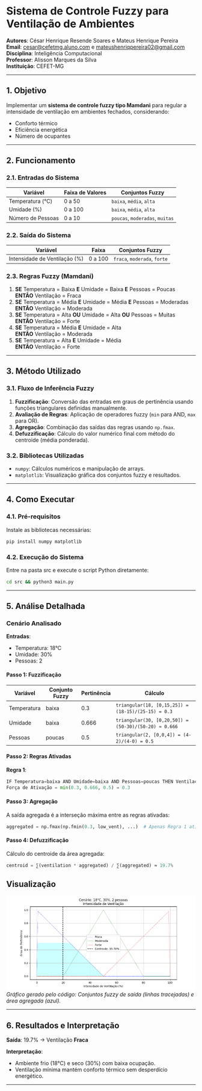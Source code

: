 # **Sistema de Controle Fuzzy para Ventilação de Ambientes** 

**Autores**: César Henrique Resende Soares e Mateus Henrique Pereira  
**Email**: cesar@cefetmg.aluno.com e mateushenriqpereira02@gmail.com  
**Disciplina**: Inteligência Computacional  
**Professor**: Alisson Marques da Silva  
**Instituição**: CEFET-MG  

---

## **1. Objetivo**

Implementar um **sistema de controle fuzzy tipo Mamdani** para regular a intensidade de ventilação em ambientes fechados, considerando:

- Conforto térmico
- Eficiência energética
- Número de ocupantes

---

## **2. Funcionamento**

### **2.1. Entradas do Sistema**

| Variável          | Faixa de Valores | Conjuntos Fuzzy                 | 
|-------------------|------------------|---------------------------------|
| Temperatura (°C)  | 0 a 50           | `baixa`, `média`, `alta`        |
| Umidade (%)       | 0 a 100          | `baixa`, `média`, `alta`        |
| Número de Pessoas | 0 a 10           | `poucas`, `moderadas`, `muitas` |

### **2.2. Saída do Sistema**

| Variável                      | Faixa   | Conjuntos Fuzzy              |
|-------------------------------|---------|------------------------------|
| Intensidade de Ventilação (%) | 0 a 100 | `fraca`, `moderada`, `forte` |

### **2.3. Regras Fuzzy (Mamdani)**

1. **SE** Temperatura = Baixa **E** Umidade = Baixa **E** Pessoas = Poucas  
   **ENTÃO** Ventilação = Fraca  
2. **SE** Temperatura = Média **E** Umidade = Média **E** Pessoas = Moderadas  
   **ENTÃO** Ventilação = Moderada  
3. **SE** Temperatura = Alta **OU** Umidade = Alta **OU** Pessoas = Muitas  
   **ENTÃO** Ventilação = Forte  
4. **SE** Temperatura = Média **E** Umidade = Alta  
   **ENTÃO** Ventilação = Moderada  
5. **SE** Temperatura = Alta **E** Umidade = Média  
   **ENTÃO** Ventilação = Forte  

---

## **3. Método Utilizado**

### **3.1. Fluxo de Inferência Fuzzy**

1. **Fuzzificação**: Conversão das entradas em graus de pertinência usando funções triangulares definidas manualmente.  
2. **Avaliação de Regras**: Aplicação de operadores fuzzy (`min` para AND, `max` para OR).  
3. **Agregação**: Combinação das saídas das regras usando `np.fmax`.  
4. **Defuzzificação**: Cálculo do valor numérico final com método do centroide (média ponderada).  

### **3.2. Bibliotecas Utilizadas**

- `numpy`: Cálculos numéricos e manipulação de arrays.  
- `matplotlib`: Visualização gráfica dos conjuntos fuzzy e resultados.  

---

## **4. Como Executar**

### **4.1. Pré-requisitos**

Instale as bibliotecas necessárias:  
```bash
pip install numpy matplotlib
```

### **4.2. Execução do Sistema**

Entre na pasta src e execute o script Python diretamente:  
```bash
cd src && python3 main.py
```

---

## **5. Análise Detalhada**

### **Cenário Analisado**  
**Entradas**:  
- Temperatura: 18°C  
- Umidade: 30%  
- Pessoas: 2  

#### **Passo 1: Fuzzificação**

| Variável       | Conjunto Fuzzy | Pertinência | Cálculo                                               |
|----------------|----------------|-------------|-------------------------------------------------------|
| Temperatura    | baixa          | 0.3         | `triangular(18, [0,15,25]) = (18-15)/(25-15) = 0.3`   |
| Umidade        | baixa          | 0.666       | `triangular(30, [0,20,50]) = (50-30)/(50-20) ≈ 0.666` |
| Pessoas        | poucas         | 0.5         | `triangular(2, [0,0,4]) = (4-2)/(4-0) = 0.5`          |

#### **Passo 2: Regras Ativadas**

**Regra 1**:  
```python
IF Temperatura=baixa AND Umidade=baixa AND Pessoas=poucas THEN Ventilação=fraca  
Força de Ativação = min(0.3, 0.666, 0.5) = 0.3  
```

#### **Passo 3: Agregação**

A saída agregada é a interseção máxima entre as regras ativadas:  
```python
aggregated = np.fmax(np.fmin(0.3, low_vent), ...)  # Apenas Regra 1 ativa
```

#### **Passo 4: Defuzzificação**

Cálculo do centroide da área agregada:  
```python
centroid = ∑(ventilation * aggregated) / ∑(aggregated) ≈ 19.7%
```

## **Visualização**

![Saída Fuzzy](/img/example.png)  
*Gráfico gerado pelo código: Conjuntos fuzzy de saída (linhas tracejadas) e área agregada (azul).*

---

## **6. Resultados e Interpretação**

**Saída**: 19.7% → Ventilação **Fraca**  

**Interpretação**:  
- Ambiente frio (18°C) e seco (30%) com baixa ocupação.  
- Ventilação mínima mantém conforto térmico sem desperdício energético.  

---